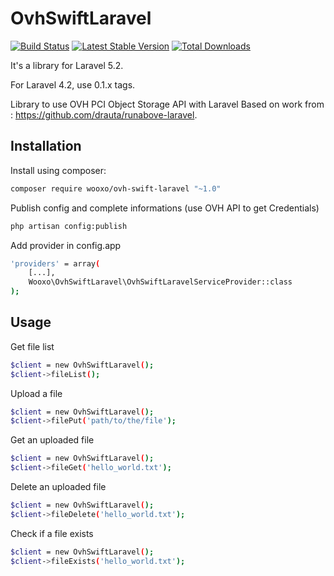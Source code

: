 # OvhSwiftLaravel

[![Build Status](https://travis-ci.org/wooxo/OvhSwiftLaravel.svg?branch=master)](https://travis-ci.org/wooxo/OvhSwiftLaravel)
[![Latest Stable Version](https://poser.pugx.org/wooxo/ovh-swift-laravel/v/stable.png)](https://packagist.org/packages/wooxo/ovh-swift-laravel) [![Total Downloads](https://poser.pugx.org/wooxo/ovh-swift-laravel/downloads.png)](https://packagist.org/packages/wooxo/ovh-swift-laravel)

It's a library for Laravel 5.2.

For Laravel 4.2, use 0.1.x tags.

Library to use OVH PCI Object Storage API with Laravel
Based on work from : https://github.com/drauta/runabove-laravel.

Installation
------------

Install using composer:
```bash
composer require wooxo/ovh-swift-laravel "~1.0"
```

Publish config and complete informations (use OVH API to get Credentials)
```bash
php artisan config:publish 
```

Add provider in config.app
```bash
'providers' = array(
    [...],
    Wooxo\OvhSwiftLaravel\OvhSwiftLaravelServiceProvider::class
);
```

Usage
------------

Get file list
```bash
$client = new OvhSwiftLaravel();
$client->fileList();
```

Upload a file
```bash
$client = new OvhSwiftLaravel();
$client->filePut('path/to/the/file');
```

Get an uploaded file
```bash
$client = new OvhSwiftLaravel();
$client->fileGet('hello_world.txt');
```

Delete an uploaded file
```bash
$client = new OvhSwiftLaravel();
$client->fileDelete('hello_world.txt');
```

Check if a file exists
```bash
$client = new OvhSwiftLaravel();
$client->fileExists('hello_world.txt');
```
